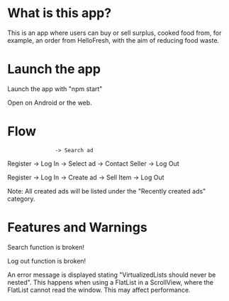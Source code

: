 # What is this app?
This is an app where users can buy or sell surplus, cooked food from, for example, an order from HelloFresh, with the aim of reducing food waste.

# Launch the app
Launch the app with "npm start"

Open on Android or the web.

# Flow

                   -> Search ad
Register -> Log In -> Select ad -> Contact Seller -> Log Out

Register -> Log In -> Create ad -> Sell Item -> Log Out

Note: All created ads will be listed under the "Recently created ads" category.

# Features and Warnings
Search function is broken!

Log out function is broken!

An error message is displayed stating "VirtualizedLists should never be nested". This happens when using a FlatList in a ScrollView, where the FlatList cannot read the window. This may affect performance.

